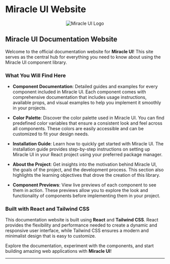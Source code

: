 # Miracle UI Website

<p align="center">
  <img src="https://github.com/miguelrodriguezp99/miracle-ui/assets/72866796/33c42d25-c3cf-405a-a99f-c1196a08e428" alt="Miracle UI Logo">
</p>

## Miracle UI Documentation Website

Welcome to the official documentation website for **Miracle UI**! This site serves as the central hub for everything you need to know about using the Miracle UI component library.

### What You Will Find Here

- **Component Documentation**: Detailed guides and examples for every component included in Miracle UI. Each component comes with comprehensive documentation that includes usage instructions, available props, and visual examples to help you implement it smoothly in your projects.

- **Color Palette**: Discover the color palette used in Miracle UI. You can find predefined color variables that ensure a consistent look and feel across all components. These colors are easily accessible and can be customized to fit your design needs.

- **Installation Guide**: Learn how to quickly get started with Miracle UI. The installation guide provides step-by-step instructions on setting up Miracle UI in your React project using your preferred package manager.

- **About the Project**: Get insights into the motivation behind Miracle UI, the goals of the project, and the development process. This section also highlights the learning objectives that drove the creation of this library.

- **Component Previews**: View live previews of each component to see them in action. These previews allow you to explore the look and functionality of components before implementing them in your project.

### Built with React and Tailwind CSS

This documentation website is built using **React** and **Tailwind CSS**. React provides the flexibility and performance needed to create a dynamic and responsive user interface, while Tailwind CSS ensures a modern and minimalist design that is easy to customize.

Explore the documentation, experiment with the components, and start building amazing web applications with **Miracle UI**!

---
